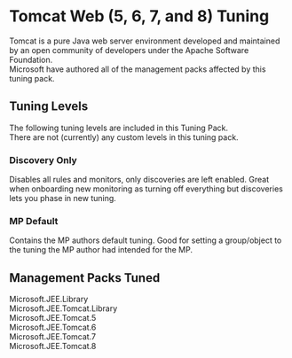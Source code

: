 # Tomcat Web (5, 6, 7, and 8) Tuning

Tomcat is a pure Java web server environment developed and maintained by an open community of developers under the Apache Software Foundation.  
Microsoft have authored all of the management packs affected by this tuning pack.

## Tuning Levels

The following tuning levels are included in this Tuning Pack.  
There are not (currently) any custom levels in this tuning pack.  

### Discovery Only

Disables all rules and monitors, only discoveries are left enabled. Great when onboarding new monitoring as turning off everything but discoveries lets you phase in new tuning.  

### MP Default

Contains the MP authors default tuning. Good for setting a group/object to the tuning the MP author had intended for the MP.

## Management Packs Tuned

Microsoft.JEE.Library  
Microsoft.JEE.Tomcat.Library  
Microsoft.JEE.Tomcat.5  
Microsoft.JEE.Tomcat.6  
Microsoft.JEE.Tomcat.7  
Microsoft.JEE.Tomcat.8  
